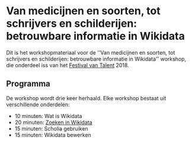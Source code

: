 Van medicijnen en soorten, tot schrijvers en schilderijen: betrouwbare informatie in Wikidata
=============================================================================================

Dit is het workshopmateriaal voor de ''Van medicijnen en soorten, tot schrijvers en schilderijen: betrouwbare informatie in Wikidata'' workshop,
die onderdeel iss van het [Festival van Talent](https://festivalvantalent.nl/) 2018.

Programma
---------

De workshop wordt drie keer herhaald. Elke workshop bestaat uit verschillende onderdelen:

* 10 minuten: Wat is Wikidata
* 20 minuten: [Zoeken in Wikidata](opdracht2.md)
* 15 minuten: Scholia gebruiken
* 15 minuten: Wikidata bewerken


